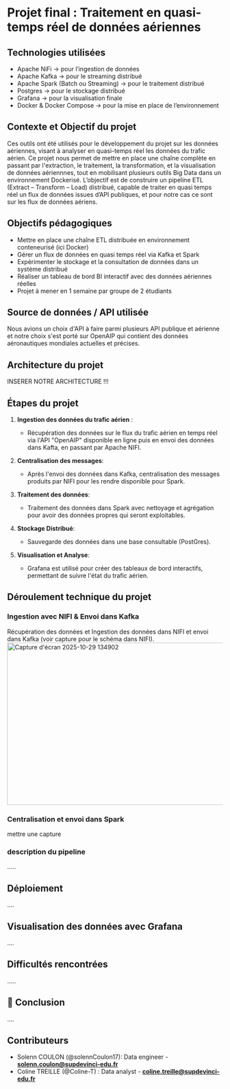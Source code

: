 # Projet final : Traitement en quasi-temps réel de données aériennes

## Technologies utilisées
- Apache NiFi → pour l’ingestion de données
- Apache Kafka → pour le streaming distribué
- Apache Spark (Batch ou Streaming) → pour le traitement distribué
- Postgres → pour le stockage distribué
- Grafana → pour la visualisation finale
- Docker & Docker Compose → pour la mise en place de l’environnement 

## Contexte et Objectif du projet
Ces outils ont été utilisés pour le développement du projet sur les données aériennes, visant à analyser en quasi-temps réel les données du trafic aérien. Ce projet nous permet de mettre en place une chaîne complète en passant par l'extraction, le traitement, la transformation, et la visualisation de données aériennnes, tout en mobilisant plusieurs outils Big Data dans un 
environnement Dockerisé. 
L’objectif est de construire un pipeline ETL (Extract – Transform – Load) distribué, capable de traiter en quasi temps réel un flux de données issues d’API publiques, et pour notre cas ce sont sur les flux de données aériens.

## Objectifs pédagogiques 
- Mettre en place une chaîne ETL distribuée en environnement conteneurisé (ici Docker)
- Gérer un flux de données en quasi temps réel via Kafka et Spark
- Expérimenter le stockage et la consultation de données dans un système distribué 
- Réaliser un tableau de bord BI interactif avec des données aériennes réelles 
- Projet à mener en 1 semaine par groupe de 2 étudiants 

## Source de données / API utilisée
Nous avions un choix d'API à faire parmi plusieurs API publique et aérienne et notre choix s'est porté sur OpenAIP qui contient des données aéronautiques mondiales actuelles et précises.

## Architecture du projet 
INSERER NOTRE ARCHITECTURE !!!

## Étapes du projet

1. **Ingestion des données du trafic aérien** :
   - Récupération des données sur le flux du trafic aérien en temps réel via l'API "OpenAIP" disponible en ligne puis en envoi des données dans Kafta, en passant par Apache NIFI.
  
2. **Centralisation des messages**:
   - Après l'envoi des données dans Kafka, centralisation des messages produits par NIFI pour les rendre disponible pour Spark.

3. **Traitement des données**:
   - Traitement des données dans Spark avec nettoyage et agrégation pour avoir des données propres qui seront exploitables.
   
4. **Stockage Distribué**:
   - Sauvegarde des données dans une base consultable (PostGres).
     
5. **Visualisation et Analyse**:
   - Grafana est utilisé pour créer des tableaux de bord interactifs, permettant de suivre l'état du trafic aérien.

## Déroulement technique du projet
### Ingestion avec NIFI & Envoi dans Kafka
Récupération des données et Ingestion des données dans NIFI et envoi dans Kafka (voir capture pour le schéma dans NIFI).
<img width="1552" height="379" alt="Capture d'écran 2025-10-29 134902" src="https://github.com/user-attachments/assets/d33f4567-ab01-4ba8-87c0-2a868e881d91" />

### Centralisation et envoi dans Spark
mettre une capture
### description du pipeline
.....

## Déploiement 
....

## Visualisation des données avec Grafana
....

## Difficultés rencontrées
.....

## 📜 Conclusion <a name="conclusion"></a>
....

## Contributeurs
- Solenn COULON (@solennCoulon17): Data engineer - **solenn.coulon@supdevinci-edu.fr**
- Coline TREILLE (@Coline-T) : Data analyst - **coline.treille@supdevinci-edu.fr**

